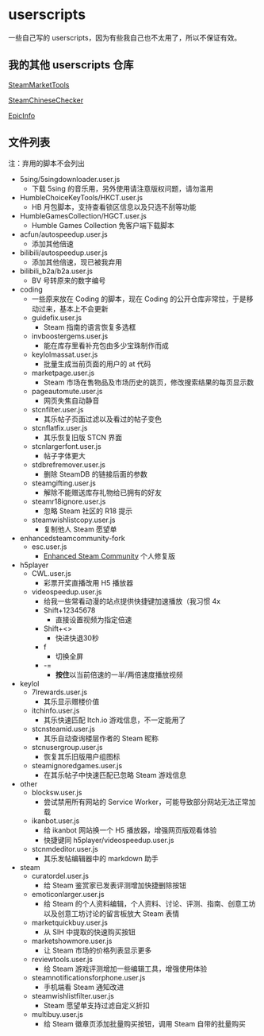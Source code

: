 # userscripts
一些自己写的 userscripts，因为有些我自己也不太用了，所以不保证有效。

## 我的其他 userscripts 仓库

[SteamMarketTools](https://github.com/sffxzzp/SteamMarketTools)

[SteamChineseChecker](https://github.com/sffxzzp/SteamChineseChecker)

[EpicInfo](https://github.com/sffxzzp/EpicInfo)

## 文件列表

注：弃用的脚本不会列出

* 5sing/5singdownloader.user.js
  * 下载 5sing 的音乐用，另外使用请注意版权问题，请勿滥用
* HumbleChoiceKeyTools/HKCT.user.js
  * HB 月包脚本，支持查看锁区信息以及只选不刮等功能
* HumbleGamesCollection/HGCT.user.js
  * Humble Games Collection 免客户端下载脚本
* acfun/autospeedup.user.js
  * 添加其他倍速
* bilibili/autospeedup.user.js
  * 添加其他倍速，现已被我弃用
* bilibili_b2a/b2a.user.js
  * BV 号转原来的数字编号
* coding
  * 一些原来放在 Coding 的脚本，现在 Coding 的公开仓库非常拉，于是移动过来，基本上不会更新
  * guidefix.user.js
    * Steam 指南的语言恢复多选框
  * invboostergems.user.js
    * 能在库存里看补充包由多少宝珠制作而成
  * keylolmassat.user.js
    * 批量生成当前页面的用户的 at 代码
  * marketpage.user.js
    * Steam 市场在售物品及市场历史的跳页，修改搜索结果的每页显示数
  * pageautomute.user.js
    * 网页失焦自动静音
  * stcnfilter.user.js
    * 其乐帖子页面过滤以及看过的帖子变色
  * stcnflatfix.user.js
    * 其乐恢复旧版 STCN 界面
  * stcnlargerfont.user.js
    * 帖子字体更大
  * stdbrefremover.user.js
    * 删除 SteamDB 的链接后面的参数
  * steamgifting.user.js
    * 解除不能赠送库存礼物给已拥有的好友
  * steamr18ignore.user.js
    * 忽略 Steam 社区的 R18 提示
  * steamwishlistcopy.user.js
    * 复制他人 Steam 愿望单
* enhancedsteamcommunity-fork
  * esc.user.js
    * [Enhanced Steam Community](https://greasyfork.org/scripts/954-enhanced-steam-community) 个人修复版
* h5player
  * CWL.user.js
    * 彩票开奖直播改用 H5 播放器
  * videospeedup.user.js
    * 给我一些常看动漫的站点提供快捷键加速播放（我习惯 4x
    * Shift+12345678
      * 直接设置视频为指定倍速
    * Shift+<>
      * 快进快退30秒
    * f
      * 切换全屏
    * -=
      * **按住**以当前倍速的一半/两倍速度播放视频
* keylol
  * 7lrewards.user.js
    * 其乐显示赠楼价值
  * itchinfo.user.js
    * 其乐快速匹配 Itch.io 游戏信息，不一定能用了
  * stcnsteamid.user.js
    * 其乐自动查询楼层作者的 Steam 昵称
  * stcnusergroup.user.js
    * 恢复其乐旧版用户组图标
  * steamignoredgames.user.js
    * 在其乐帖子中快速匹配已忽略 Steam 游戏信息
* other
  * blocksw.user.js
    * 尝试禁用所有网站的 Service Worker，可能导致部分网站无法正常加载
  * ikanbot.user.js
    * 给 ikanbot 网站换一个 H5 播放器，增强网页版观看体验
    * 快捷键同 h5player/videospeedup.user.js
  * stcnmdeditor.user.js
    * 其乐发帖编辑器中的 markdown 助手
* steam
  * curatordel.user.js
    * 给 Steam 鉴赏家已发表评测增加快捷删除按钮
  * emoticonlarger.user.js
    * 给 Steam 的个人资料编辑，个人资料、讨论、评测、指南、创意工坊以及创意工坊讨论的留言板放大 Steam 表情
  * marketquickbuy.user.js
    * 从 SIH 中提取的快速购买按钮
  * marketshowmore.user.js
    * 让 Steam 市场的价格列表显示更多
  * reviewtools.user.js
    * 给 Steam 游戏评测增加一些编辑工具，增强使用体验
  * steamnotificationsforphone.user.js
    * 手机端看 Steam 通知改进
  * steamwishlistfilter.user.js
    * Steam 愿望单支持过滤自定义折扣
  * multibuy.user.js
    * 给 Steam 徽章页添加批量购买按钮，调用 Steam 自带的批量购买
